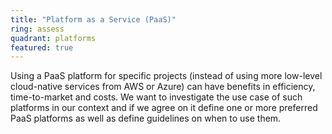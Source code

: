 ```yaml
---
title: "Platform as a Service (PaaS)"
ring: assess
quadrant: platforms
featured: true
---
```


Using a PaaS platform for specific projects (instead of using more low-level cloud-native services from AWS or Azure)
can have benefits in efficiency, time-to-market and costs. We want to investigate the use case of
such platforms in our context and if we agree on it define one or more preferred PaaS platforms 
as well as define guidelines on when to use them. 

